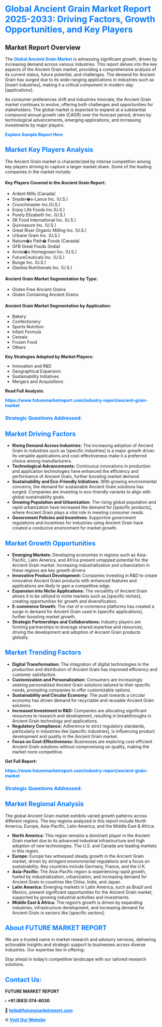 <h1 style="color: #007BFF;">Global Ancient Grain Market Report 2025-2033: Driving Factors, Growth Opportunities, and Key Players</h1>

<section id="overview">
<h2>Market Report Overview</h2>
<p>The <a href="https://www.futuremarketreport.com/industry-report/ancient-grain-market" style="color: #007BFF; text-decoration: none;"><strong>Global Ancient Grain Market</strong></a> is witnessing significant growth, driven by increasing demand across various industries. This report delves into the key aspects of the Ancient Grain market, providing a comprehensive analysis of its current status, future potential, and challenges. The demand for Ancient Grain has surged due to its wide-ranging applications in industries such as [insert industries], making it a critical component in modern-day [applications].</p>
<p>As consumer preferences shift and industries innovate, the Ancient Grain market continues to evolve, offering both challenges and opportunities for stakeholders. The global market is expected to expand at a substantial compound annual growth rate (CAGR) over the forecast period, driven by technological advancements, emerging applications, and increasing investments by major players.</p>
</section>

<section id="overview">
<p><a href="https://www.futuremarketreport.com/request-sample/reportId=83113" style="color: #007BFF; text-decoration: none;"><strong>Explore Sample Report Here</strong></a></p>
</section>

<section id="key-players">
<h2 style="color: #007BFF;">Market Key Players Analysis</h2>
<p>The Ancient Grain market is characterized by intense competition among key players striving to capture a larger market share. Some of the leading companies in the market include:</p>
<h4>Key Players Covered in the Ancient Grain Report:</h4>
<ul><li>Ardent Mills (Canada)</li><li>Snyder�s-Lance Inc. (U.S.)</li><li>Crunchmaster Inc.(U.S.)</li><li>Enjoy Life Foods Inc.(U.S.)</li><li>Purely Elizabeth Inc. (U.S.)</li><li>SK Food International Inc. (U.S.)</li><li>Quinoasure Inc. (U.S.)</li><li>Great River Organic Milling Inc. (U.S.)</li><li>Urbane Grain Inc. (U.S.)</li><li>Nature�s Path� Foods (Canada)</li><li>GFB Great Foods (India)</li><li>Annie�s Homegrown Inc. (U.S.)</li><li>FutureCeuticals Inc. (U.S.)</li><li>Bunge Inc. (U.S.)</li><li>Glanbia Nutritionals Inc. (U.S.)</li></ul>
<h4>Ancient Grain Market Segmentation by Type:</h4>
<ul><li>Gluten Free Ancient Grains</li><li>Gluten Containing Ancient Grains</li></ul>

<h4>Ancient Grain Market Segmentation by Application:</h4>
<ul><li>Bakery</li><li>Confectionery</li><li>Sports Nutrition</li><li>Infant Formula</li><li>Cereals</li><li>Frozen Food</li><li>Others</li></ul>
<p><strong>Key Strategies Adopted by Market Players:</strong></p>
<ul>
<li>Innovation and R&D</li>
<li>Geographical Expansion</li>
<li>Sustainability Initiatives</li>
<li>Mergers and Acquisitions</li>
</ul>
</section>

<section>
<p><strong>Read Full Analysis: </strong></p><a href="https://www.futuremarketreport.com/industry-report/ancient-grain-market" style="color: #007BFF; text-decoration: none;"><strong>https://www.futuremarketreport.com/industry-report/ancient-grain-market</strong></a>
<h3 style="color: #007BFF;">Strategic Questions Addressed:</h3>
</section>

<section id="driving-factors">
<h2 style="color: #007BFF;">Market Driving Factors</h2>
<ul>
<li><strong>Rising Demand Across Industries:</strong> The increasing adoption of Ancient Grain in industries such as [specific industries] is a major growth driver. Its versatile applications and cost-effectiveness make it a preferred choice among manufacturers.</li>
<li><strong>Technological Advancements:</strong> Continuous innovations in production and application technologies have enhanced the efficiency and performance of Ancient Grain, further boosting market demand.</li>
<li><strong>Sustainability and Eco-Friendly Initiatives:</strong> With growing environmental concerns, the demand for sustainable Ancient Grain solutions has surged. Companies are investing in eco-friendly variants to align with global sustainability goals.</li>
<li><strong>Growing Population and Urbanization:</strong> The rising global population and rapid urbanization have increased the demand for [specific products], where Ancient Grain plays a vital role in meeting consumer needs.</li>
<li><strong>Government Policies and Incentives:</strong> Supportive government regulations and incentives for industries using Ancient Grain have created a conducive environment for market growth.</li>
</ul>
</section>

<section id="growth-opportunities">
<h2 style="color: #007BFF;">Market Growth Opportunities</h2>
<ul>
<li><strong>Emerging Markets:</strong> Developing economies in regions such as Asia-Pacific, Latin America, and Africa present untapped potential for the Ancient Grain market. Increasing industrialization and urbanization in these regions are key growth drivers.</li>
<li><strong>Innovative Product Development:</strong> Companies investing in R&D to create innovative Ancient Grain products with enhanced features and applications are likely to gain a competitive edge.</li>
<li><strong>Expansion into Niche Applications:</strong> The versatility of Ancient Grain allows it to be utilized in niche markets such as [specific niches], creating opportunities for growth and diversification.</li>
<li><strong>E-commerce Growth:</strong> The rise of e-commerce platforms has created a surge in demand for Ancient Grain used in [specific applications], further boosting market growth.</li>
<li><strong>Strategic Partnerships and Collaborations:</strong> Industry players are forming partnerships to leverage shared expertise and resources, driving the development and adoption of Ancient Grain products globally.</li>
</ul>
</section>

<section id="trending-factors">
<h2 style="color: #007BFF;">Market Trending Factors</h2>
<ul>
<li><strong>Digital Transformation:</strong> The integration of digital technologies in the production and distribution of Ancient Grain has improved efficiency and customer satisfaction.</li>
<li><strong>Customization and Personalization:</strong> Consumers are increasingly seeking personalized Ancient Grain solutions tailored to their specific needs, prompting companies to offer customizable options.</li>
<li><strong>Sustainability and Circular Economy:</strong> The push towards a circular economy has driven demand for recyclable and reusable Ancient Grain solutions.</li>
<li><strong>Increased Investment in R&D:</strong> Companies are allocating significant resources to research and development, resulting in breakthroughs in Ancient Grain technology and applications.</li>
<li><strong>Regulatory Compliance:</strong> Adherence to strict regulatory standards, particularly in industries like [specific industries], is influencing product development and quality in the Ancient Grain market.</li>
<li><strong>Focus on Cost-Effectiveness:</strong> Businesses are exploring cost-efficient Ancient Grain solutions without compromising on quality, making the market more competitive.</li>
</ul>
</section>

<section>
<p><strong>Get Full Report: </strong></p><a href="https://www.futuremarketreport.com/industry-report/ancient-grain-market" style="color: #007BFF; text-decoration: none;"><strong>https://www.futuremarketreport.com/industry-report/ancient-grain-market</strong></a>
<h3 style="color: #007BFF;">Strategic Questions Addressed:</h3>
</section>


<section id="regional-analysis">
<h2 style="color: #007BFF;">Market Regional Analysis</h2>
<p>The global Ancient Grain market exhibits varied growth patterns across different regions. The key regions analyzed in this report include North America, Europe, Asia-Pacific, Latin America, and the Middle East & Africa:</p>
<ul>
<li><strong>North America:</strong> This region remains a dominant player in the Ancient Grain market due to its advanced industrial infrastructure and high adoption of new technologies. The U.S. and Canada are leading markets in this region.</li>
<li><strong>Europe:</strong> Europe has witnessed steady growth in the Ancient Grain market, driven by stringent environmental regulations and a focus on sustainability. Key countries include Germany, France, and the U.K.</li>
<li><strong>Asia-Pacific:</strong> The Asia-Pacific region is experiencing rapid growth, fueled by industrialization, urbanization, and increasing demand for Ancient Grain in countries like China, India, and Japan.</li>
<li><strong>Latin America:</strong> Emerging markets in Latin America, such as Brazil and Mexico, present significant opportunities for the Ancient Grain market, supported by growing industrial activities and investments.</li>
<li><strong>Middle East & Africa:</strong> The region’s growth is driven by expanding industries, infrastructure development, and increasing demand for Ancient Grain in sectors like [specific sectors].</li>
</ul>
</section>

<footer>
<h2 style="color: #007BFF;">About FUTURE MARKET REPORT</h2>
<p>We are a trusted name in market research and advisory services, delivering actionable insights and strategic support to businesses across diverse industries. Our expertise lies in offering:</p>

<p>Stay ahead in today’s competitive landscape with our tailored research solutions.</p>

<h2 style="color: #007BFF;">Contact Us:</h2>
<p><strong>FUTURE MARKET REPORT</strong></p>
<p>📞 <strong>+91 (883) 074-8030</strong></p>
<p>📧 <strong><a href="mailto:help@futuremarketreport.com" style="color: #007BFF;">help@futuremarketreport.com</a></strong></p>
<p>🌐 <strong><a href="https://www.futuremarketreport.com/" style="color: #007BFF;">Visit Our Website</a></strong></p>
</footer>
